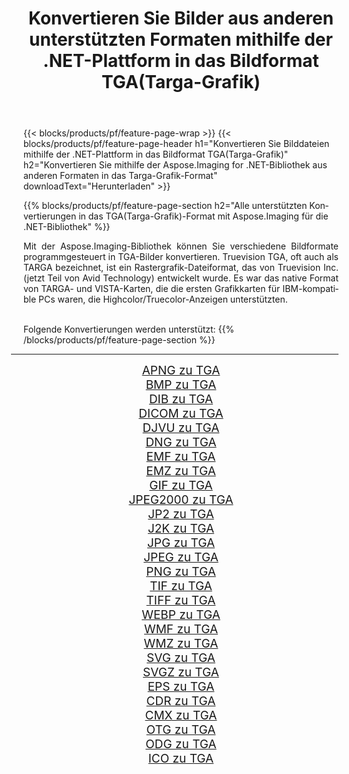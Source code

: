 ﻿---
title: Konvertieren Sie Bilder aus anderen unterstützten Formaten mithilfe der .NET-Plattform in das Bildformat TGA(Targa-Grafik) 
weight: 3920
url: /de/net/conversion/to/tga 
lang: de
langdirlevel: 2
locales: zh-hans,ja,it,ru,de,es,fr,nl,id,lt,pl,pt,vi,tr,ko,zh-hant,ar,hi,th,sv,cs,uk,he
description: Mit Aspose.Imaging für die .NET-Bibliothek ist es einfach, von anderen unterstützten Bildformaten in TGA(Targa-Grafik) zu konvertieren
---

{{< blocks/products/pf/feature-page-wrap >}}
{{< blocks/products/pf/feature-page-header h1="Konvertieren Sie Bilddateien mithilfe der .NET-Plattform in das Bildformat TGA(Targa-Grafik)" h2="Konvertieren Sie mithilfe der Aspose.Imaging for .NET-Bibliothek aus anderen Formaten in das Targa-Grafik-Format" downloadText="Herunterladen" >}}


{{% blocks/products/pf/feature-page-section  h2="Alle unterstützten Konvertierungen in das TGA(Targa-Grafik)-Format mit Aspose.Imaging für die .NET-Bibliothek" %}}
<p align=justify>Mit der Aspose.Imaging-Bibliothek können Sie verschiedene Bildformate programmgesteuert in TGA-Bilder konvertieren. Truevision TGA, oft auch als TARGA bezeichnet, ist ein Rastergrafik-Dateiformat, das von Truevision Inc. (jetzt Teil von Avid Technology) entwickelt wurde. Es war das native Format von TARGA- und VISTA-Karten, die die ersten Grafikkarten für IBM-kompatible PCs waren, die Highcolor/Truecolor-Anzeigen unterstützten.</p>
<br/>
Folgende Konvertierungen werden unterstützt:
{{% /blocks/products/pf/feature-page-section %}}
<div class="container-fluid productfamilypage bg-gray">
    <div class="convertypes bg-gray agp-content section">
        <div class="container">
		<hr style="margin-left:-20px;"/>
		<div class="row other-converters" style="gap: 10px;font-size: 19px;text-align:center;">
		    <div class='col-md-2 other-converter remove-lp remove-rp'><a href="/imaging/de/net/conversion/apng-to-tga" style="padding:15px;">APNG zu TGA</a></div>
<div class='col-md-2 other-converter remove-lp remove-rp'><a href="/imaging/de/net/conversion/bmp-to-tga" style="padding:15px;">BMP zu TGA</a></div>
<div class='col-md-2 other-converter remove-lp remove-rp'><a href="/imaging/de/net/conversion/dib-to-tga" style="padding:15px;">DIB zu TGA</a></div>
<div class='col-md-2 other-converter remove-lp remove-rp'><a href="/imaging/de/net/conversion/dicom-to-tga" style="padding:15px;">DICOM zu TGA</a></div>
<div class='col-md-2 other-converter remove-lp remove-rp'><a href="/imaging/de/net/conversion/djvu-to-tga" style="padding:15px;">DJVU zu TGA</a></div>
<div class='col-md-2 other-converter remove-lp remove-rp'><a href="/imaging/de/net/conversion/dng-to-tga" style="padding:15px;">DNG zu TGA</a></div>
<div class='col-md-2 other-converter remove-lp remove-rp'><a href="/imaging/de/net/conversion/emf-to-tga" style="padding:15px;">EMF zu TGA</a></div>
<div class='col-md-2 other-converter remove-lp remove-rp'><a href="/imaging/de/net/conversion/emz-to-tga" style="padding:15px;">EMZ zu TGA</a></div>
<div class='col-md-2 other-converter remove-lp remove-rp'><a href="/imaging/de/net/conversion/gif-to-tga" style="padding:15px;">GIF zu TGA</a></div>
<div class='col-md-2 other-converter remove-lp remove-rp'><a href="/imaging/de/net/conversion/jpeg2000-to-tga" style="padding:15px;">JPEG2000 zu TGA</a></div>
<div class='col-md-2 other-converter remove-lp remove-rp'><a href="/imaging/de/net/conversion/jp2-to-tga" style="padding:15px;">JP2 zu TGA</a></div>
<div class='col-md-2 other-converter remove-lp remove-rp'><a href="/imaging/de/net/conversion/j2k-to-tga" style="padding:15px;">J2K zu TGA</a></div>
<div class='col-md-2 other-converter remove-lp remove-rp'><a href="/imaging/de/net/conversion/jpg-to-tga" style="padding:15px;">JPG zu TGA</a></div>
<div class='col-md-2 other-converter remove-lp remove-rp'><a href="/imaging/de/net/conversion/jpeg-to-tga" style="padding:15px;">JPEG zu TGA</a></div>
<div class='col-md-2 other-converter remove-lp remove-rp'><a href="/imaging/de/net/conversion/png-to-tga" style="padding:15px;">PNG zu TGA</a></div>
<div class='col-md-2 other-converter remove-lp remove-rp'><a href="/imaging/de/net/conversion/tif-to-tga" style="padding:15px;">TIF zu TGA</a></div>
<div class='col-md-2 other-converter remove-lp remove-rp'><a href="/imaging/de/net/conversion/tiff-to-tga" style="padding:15px;">TIFF zu TGA</a></div>
<div class='col-md-2 other-converter remove-lp remove-rp'><a href="/imaging/de/net/conversion/webp-to-tga" style="padding:15px;">WEBP zu TGA</a></div>
<div class='col-md-2 other-converter remove-lp remove-rp'><a href="/imaging/de/net/conversion/wmf-to-tga" style="padding:15px;">WMF zu TGA</a></div>
<div class='col-md-2 other-converter remove-lp remove-rp'><a href="/imaging/de/net/conversion/wmz-to-tga" style="padding:15px;">WMZ zu TGA</a></div>
<div class='col-md-2 other-converter remove-lp remove-rp'><a href="/imaging/de/net/conversion/svg-to-tga" style="padding:15px;">SVG zu TGA</a></div>
<div class='col-md-2 other-converter remove-lp remove-rp'><a href="/imaging/de/net/conversion/svgz-to-tga" style="padding:15px;">SVGZ zu TGA</a></div>
<div class='col-md-2 other-converter remove-lp remove-rp'><a href="/imaging/de/net/conversion/eps-to-tga" style="padding:15px;">EPS zu TGA</a></div>
<div class='col-md-2 other-converter remove-lp remove-rp'><a href="/imaging/de/net/conversion/cdr-to-tga" style="padding:15px;">CDR zu TGA</a></div>
<div class='col-md-2 other-converter remove-lp remove-rp'><a href="/imaging/de/net/conversion/cmx-to-tga" style="padding:15px;">CMX zu TGA</a></div>
<div class='col-md-2 other-converter remove-lp remove-rp'><a href="/imaging/de/net/conversion/otg-to-tga" style="padding:15px;">OTG zu TGA</a></div>
<div class='col-md-2 other-converter remove-lp remove-rp'><a href="/imaging/de/net/conversion/odg-to-tga" style="padding:15px;">ODG zu TGA</a></div>
<div class='col-md-2 other-converter remove-lp remove-rp'><a href="/imaging/de/net/conversion/ico-to-tga" style="padding:15px;">ICO zu TGA</a></div>
                </div>
        </div>
    </div>
</div>
<br/>

